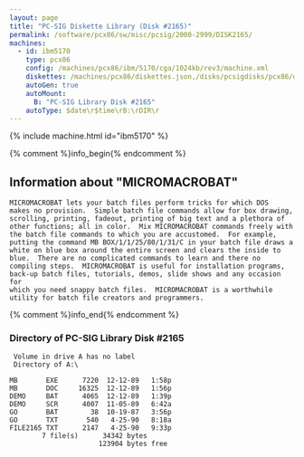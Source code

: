 ```yaml
---
layout: page
title: "PC-SIG Diskette Library (Disk #2165)"
permalink: /software/pcx86/sw/misc/pcsig/2000-2999/DISK2165/
machines:
  - id: ibm5170
    type: pcx86
    config: /machines/pcx86/ibm/5170/cga/1024kb/rev3/machine.xml
    diskettes: /machines/pcx86/diskettes.json,/disks/pcsigdisks/pcx86/diskettes.json
    autoGen: true
    autoMount:
      B: "PC-SIG Library Disk #2165"
    autoType: $date\r$time\rB:\rDIR\r
---
```


{% include machine.html id="ibm5170" %}

{% comment %}info_begin{% endcomment %}

## Information about "MICROMACROBAT"

    MICROMACROBAT lets your batch files perform tricks for which DOS
    makes no provision.  Simple batch file commands allow for box drawing,
    scrolling, printing, fadeout, printing of big text and a plethora of
    other functions; all in color.  Mix MICROMACROBAT commands freely with
    the batch file commands to which you are accustomed.  For example,
    putting the command MB BOX/1/1/25/80/1/31/C in your batch file draws a
    white on blue box around the entire screen and clears the inside to
    blue.  There are no complicated commands to learn and there no
    compiling steps.  MICROMACROBAT is useful for installation programs,
    back-up batch files, tutorials, demos, slide shows and any occasion for
    which you need snappy batch files.  MICROMACROBAT is a worthwhile
    utility for batch file creators and programmers.
{% comment %}info_end{% endcomment %}


### Directory of PC-SIG Library Disk #2165

     Volume in drive A has no label
     Directory of A:\

    MB       EXE      7220  12-12-89   1:58p
    MB       DOC     16325  12-12-89   1:56p
    DEMO     BAT      4065  12-12-89   1:39p
    DEMO     SCR      4007  11-05-89   6:42a
    GO       BAT        38  10-19-87   3:56p
    GO       TXT       540   4-25-90   8:18a
    FILE2165 TXT      2147   4-25-90   9:33p
            7 file(s)      34342 bytes
                          123904 bytes free
